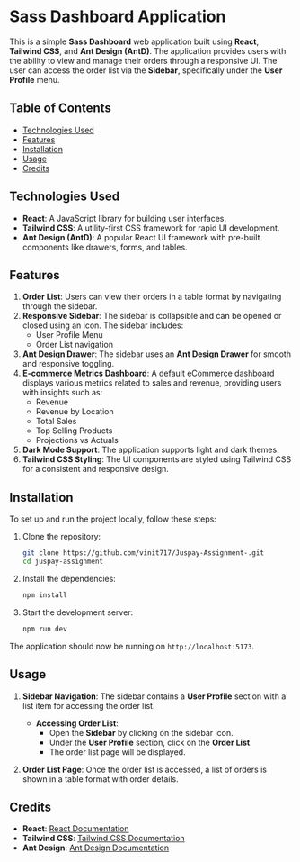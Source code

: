 # Sass Dashboard Application

This is a simple **Sass Dashboard** web application built using **React**, **Tailwind CSS**, and **Ant Design (AntD)**. The application provides users with the ability to view and manage their orders through a responsive UI. The user can access the order list via the **Sidebar**, specifically under the **User Profile** menu.

## Table of Contents

- [Technologies Used](#technologies-used)
- [Features](#features)
- [Installation](#installation)
- [Usage](#usage)
- [Credits](#credits)

## Technologies Used

- **React**: A JavaScript library for building user interfaces.
- **Tailwind CSS**: A utility-first CSS framework for rapid UI development.
- **Ant Design (AntD)**: A popular React UI framework with pre-built components like drawers, forms, and tables.

## Features

1. **Order List**: Users can view their orders in a table format by navigating through the sidebar.
2. **Responsive Sidebar**: The sidebar is collapsible and can be opened or closed using an icon. The sidebar includes:
   - User Profile Menu
   - Order List navigation
3. **Ant Design Drawer**: The sidebar uses an **Ant Design Drawer** for smooth and responsive toggling.
4. **E-commerce Metrics Dashboard**: A default eCommerce dashboard displays various metrics related to sales and revenue, providing users with insights such as:
   - Revenue
   - Revenue by Location
   - Total Sales
   - Top Selling Products
   - Projections vs Actuals
5. **Dark Mode Support**: The application supports light and dark themes.
6. **Tailwind CSS Styling**: The UI components are styled using Tailwind CSS for a consistent and responsive design.

## Installation

To set up and run the project locally, follow these steps:

1. Clone the repository:

   ```bash
   git clone https://github.com/vinit717/Juspay-Assignment-.git
   cd juspay-assignment
   ```

2. Install the dependencies:

   ```bash
   npm install
   ```

3. Start the development server:

   ```bash
   npm run dev
   ```

The application should now be running on `http://localhost:5173`.

## Usage

1. **Sidebar Navigation**: The sidebar contains a **User Profile** section with a list item for accessing the order list.
   
   - **Accessing Order List**:
     - Open the **Sidebar** by clicking on the sidebar icon.
     - Under the **User Profile** section, click on the **Order List**.
     - The order list page will be displayed.

2. **Order List Page**: Once the order list is accessed, a list of orders is shown in a table format with order details.



## Credits

- **React**: [React Documentation](https://reactjs.org/)
- **Tailwind CSS**: [Tailwind CSS Documentation](https://tailwindcss.com/docs)
- **Ant Design**: [Ant Design Documentation](https://ant.design/docs/react/introduce)
```

